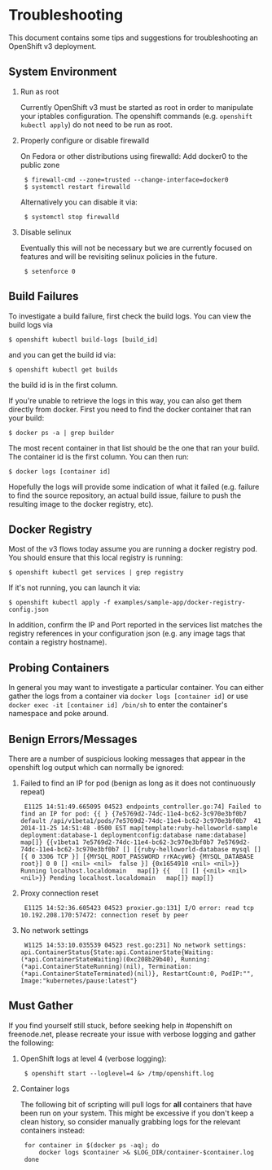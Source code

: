 Troubleshooting
=================

This document contains some tips and suggestions for troubleshooting an OpenShift v3 deployment.

System Environment
------------------

1. Run as root

   Currently OpenShift v3 must be started as root in order to manipulate your iptables configuration.  The openshift commands (e.g. `openshift kubectl apply`) do not need to be run as root.

1. Properly configure or disable firewalld

   On Fedora or other distributions using firewalld: Add docker0 to the public zone

        $ firewall-cmd --zone=trusted --change-interface=docker0
        $ systemctl restart firewalld

    Alternatively you can disable it via:
    
        $ systemctl stop firewalld
        
1. Disable selinux  

    Eventually this will not be necessary but we are currently focused on features and will be revisiting selinux policies in the future.

        $ setenforce 0
        

Build Failures
--------------

To investigate a build failure, first check the build logs.  You can view the build logs via

    $ openshift kubectl build-logs [build_id]
        
and you can get the build id via:

    $ openshift kubectl get builds

the build id is in the first column.

If you're unable to retrieve the logs in this way, you can also get them directly from docker.  First you need to find the docker container that ran your build:

    $ docker ps -a | grep builder

The most recent container in that list should be the one that ran your build.  The container id is the first column.  You can then run:

    $ docker logs [container id]
        
Hopefully the logs will provide some indication of what it failed (e.g. failure to find the source repository, an actual build issue, failure to push the resulting image to the docker registry, etc).

Docker Registry
---------------

Most of the v3 flows today assume you are running a docker registry pod.  You should ensure that this local registry is running:

    $ openshift kubectl get services | grep registry

If it's not running, you can launch it via:

    $ openshift kubectl apply -f examples/sample-app/docker-registry-config.json

In addition, confirm the IP and Port reported in the services list matches the registry references in your configuration json (e.g. any image tags that contain a registry hostname).  

Probing Containers
------------------

In general you may want to investigate a particular container.  You can either gather the logs from a container via `docker logs [container id]` or use `docker exec -it [container id] /bin/sh` to enter the container's namespace and poke around.


Benign Errors/Messages
----------------------

There are a number of suspicious looking messages that appear in the openshift log output which can normally be ignored:

1. Failed to find an IP for pod (benign as long as it does not continuously repeat)

        E1125 14:51:49.665095 04523 endpoints_controller.go:74] Failed to find an IP for pod: {{ } {7e5769d2-74dc-11e4-bc62-3c970e3bf0b7 default /api/v1beta1/pods/7e5769d2-74dc-11e4-bc62-3c970e3bf0b7  41 2014-11-25 14:51:48 -0500 EST map[template:ruby-helloworld-sample deployment:database-1 deploymentconfig:database name:database] map[]} {{v1beta1 7e5769d2-74dc-11e4-bc62-3c970e3bf0b7 7e5769d2-74dc-11e4-bc62-3c970e3bf0b7 [] [{ruby-helloworld-database mysql []  [{ 0 3306 TCP }] [{MYSQL_ROOT_PASSWORD rrKAcyW6} {MYSQL_DATABASE root}] 0 0 [] <nil> <nil>  false }] {0x1654910 <nil> <nil>}} Running localhost.localdomain   map[]} {{   [] [] {<nil> <nil> <nil>}} Pending localhost.localdomain   map[]} map[]}

1. Proxy connection reset 

        E1125 14:52:36.605423 04523 proxier.go:131] I/O error: read tcp 10.192.208.170:57472: connection reset by peer

1. No network settings

        W1125 14:53:10.035539 04523 rest.go:231] No network settings: api.ContainerStatus{State:api.ContainerState{Waiting:(*api.ContainerStateWaiting)(0xc208b29b40), Running:(*api.ContainerStateRunning)(nil), Termination:(*api.ContainerStateTerminated)(nil)}, RestartCount:0, PodIP:"", Image:"kubernetes/pause:latest"}

Must Gather
-----------
If you find yourself still stuck, before seeking help in #openshift on freenode.net, please recreate your issue with verbose logging and gather the following:

1. OpenShift logs at level 4 (verbose logging):

        $ openshift start --loglevel=4 &> /tmp/openshift.log
        
1. Container logs  
    
    The following bit of scripting will pull logs for **all** containers that have been run on your system.  This might be excessive if you don't keep a clean history, so consider manually grabbing logs for the relevant containers instead:

        for container in $(docker ps -aq); do
            docker logs $container >& $LOG_DIR/container-$container.log
        done
